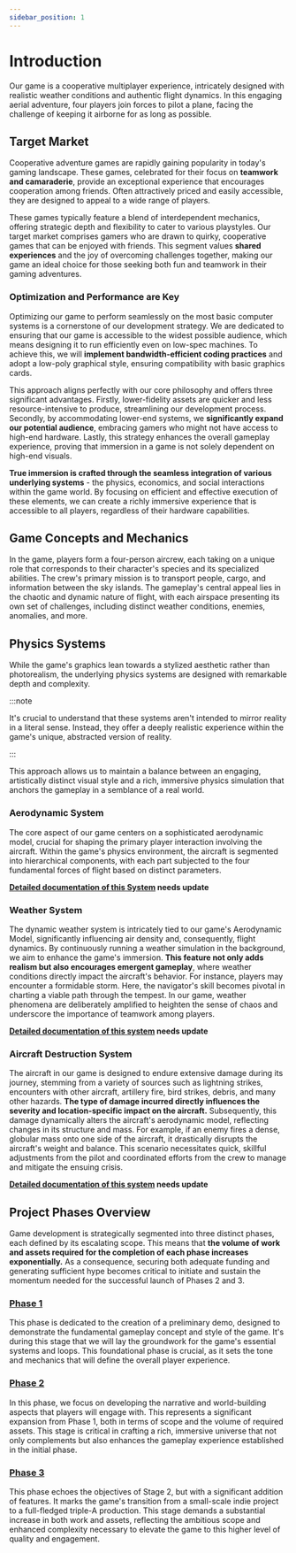 ```yaml
---
sidebar_position: 1
---
```


# Introduction

Our game is a cooperative multiplayer experience, intricately designed with realistic weather conditions and authentic flight dynamics. In this engaging aerial adventure, four players join forces to pilot a plane, facing the challenge of keeping it airborne for as long as possible.

## Target Market

Cooperative adventure games are rapidly gaining popularity in today's gaming landscape. These games, celebrated for their focus on **teamwork and camaraderie**, provide an exceptional experience that encourages cooperation among friends. Often attractively priced and easily accessible, they are designed to appeal to a wide range of players. 

These games typically feature a blend of interdependent mechanics, offering strategic depth and flexibility to cater to various playstyles. Our target market comprises gamers who are drawn to quirky, cooperative games that can be enjoyed with friends. This segment values **shared experiences** and the joy of overcoming challenges together, making our game an ideal choice for those seeking both fun and teamwork in their gaming adventures. 

### Optimization and Performance are Key

Optimizing our game to perform seamlessly on the most basic computer systems is a cornerstone of our development strategy. We are dedicated to ensuring that our game is accessible to the widest possible audience, which means designing it to run efficiently even on low-spec machines. To achieve this, we will **implement bandwidth-efficient coding practices** and adopt a low-poly graphical style, ensuring compatibility with basic graphics cards.

This approach aligns perfectly with our core philosophy and offers three significant advantages. Firstly, lower-fidelity assets are quicker and less resource-intensive to produce, streamlining our development process. Secondly, by accommodating lower-end systems, we **significantly expand our potential audience**, embracing gamers who might not have access to high-end hardware. Lastly, this strategy enhances the overall gameplay experience, proving that immersion in a game is not solely dependent on high-end visuals.

**True immersion is crafted through the seamless integration of various underlying systems** - the physics, economics, and social interactions within the game world. By focusing on efficient and effective execution of these elements, we can create a richly immersive experience that is accessible to all players, regardless of their hardware capabilities.

## Game Concepts and Mechanics

In the game, players form a four-person aircrew, each taking on a unique role that corresponds to their character's species and its specialized abilities. The crew's primary mission is to transport people, cargo, and information between the sky islands. The gameplay's central appeal lies in the chaotic and dynamic nature of flight, with each airspace presenting its own set of challenges, including distinct weather conditions, enemies, anomalies, and more.

## Physics Systems

While the game's graphics lean towards a stylized aesthetic rather than photorealism, the underlying physics systems are designed with remarkable depth 
and complexity.

:::note

It's crucial to understand that these systems aren't intended to mirror reality in a literal sense. Instead, they offer a deeply realistic experience within the game's unique, abstracted version of reality.

:::  

 This approach allows us to maintain a balance between an engaging, artistically distinct visual style and a rich, immersive physics simulation that anchors the gameplay in a semblance of a real world. 

### Aerodynamic System

The core aspect of our game centers on a sophisticated aerodynamic model, crucial for shaping the primary player interaction involving the aircraft. Within the game's physics environment, the aircraft is segmented into hierarchical components, with each part subjected to the four fundamental forces of flight based on distinct parameters. 

**[Detailed documentation of this System](/) needs update**

### Weather System

The dynamic weather system is intricately tied to our game's Aerodynamic Model, significantly influencing air density and, consequently, flight dynamics. By continuously running a weather simulation in the background, we aim to enhance the game's immersion. **This feature not only adds realism but also encourages emergent gameplay**, where weather conditions directly impact the aircraft's behavior. For instance, players may encounter a formidable storm. Here, the navigator's skill becomes pivotal in charting a viable path through the tempest. In our game, weather phenomena are deliberately amplified to heighten the sense of chaos and underscore the importance of teamwork among players. 

**[Detailed documentation of this system](/) needs update**

### Aircraft Destruction System

The aircraft in our game is designed to endure extensive damage during its journey, stemming from a variety of sources such as lightning strikes, encounters with other aircraft, artillery fire, bird strikes, debris, and many other hazards. **The type of damage incurred directly influences the severity and location-specific impact on the aircraft.** Subsequently, this damage dynamically alters the aircraft's aerodynamic model, reflecting changes in its structure and mass. For example, if an enemy fires a dense, globular mass onto one side of the aircraft, it drastically disrupts the aircraft's weight and balance. This scenario necessitates quick, skillful adjustments from the pilot and coordinated efforts from the crew to manage and mitigate the ensuing crisis.

**[Detailed documentation of this system](/) needs update**

## Project Phases Overview

Game development is strategically segmented into three distinct phases, each defined by its escalating scope. This means that **the volume of work and assets required for the completion of each phase increases exponentially.** As a consequence, securing both adequate funding and generating sufficient hype becomes critical to initiate and sustain the momentum needed for the successful launch of Phases 2 and 3.

### [Phase 1](/)

This phase is dedicated to the creation of a preliminary demo, designed to demonstrate the fundamental gameplay concept and style of the game. It's during this stage that we will lay the groundwork for the game's essential systems and loops. This foundational phase is crucial, as it sets the tone and mechanics that will define the overall player experience.

### [Phase 2](/)

In this phase, we focus on developing the narrative and world-building aspects that players will engage with. This represents a significant expansion from Phase 1, both in terms of scope and the volume of required assets. This stage is critical in crafting a rich, immersive universe that not only complements but also enhances the gameplay experience established in the initial phase.

### [Phase 3](/)

This phase echoes the objectives of Stage 2, but with a significant addition of features. It marks the game's transition from a small-scale indie project to a full-fledged triple-A production. This stage demands a substantial increase in both work and assets, reflecting the ambitious scope and enhanced complexity necessary to elevate the game to this higher level of quality and engagement.


